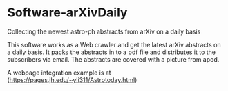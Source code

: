 # Software-arXivDaily
Collecting the newest astro-ph abstracts from arXiv on a daily basis

This software works as a Web crawler and get the latest arXiv abstracts on a daily basis. It packs the abstracts in to a pdf
file and distributes it to the subscribers via email. The abstracts are covered with a  picture from apod.

A webpage integration example is at (https://pages.jh.edu/~yli311/Astrotoday.html)
